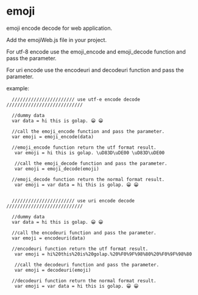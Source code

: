 # emoji
emoji encode decode for web application.

Add the emojiWeb.js file in your project.

For utf-8 encode use the emoji_encode and emoji_decode function and pass the parameter.

For uri encode use the encodeuri and decodeuri function and pass the parameter.




example:



      /////////////////////// use utf-e encode decode ////////////////////////////
      
      //dummy data
      var data = hi this is golap. 😀 😀
      
      //call the emoji_encode function and pass the parameter.
      var emoji = emoji_encode(data)
      
      //emoji_encode function return the utf format result.
       var emoji = hi this is golap. \uD83D\uDE00 \uD83D\uDE00
       
       //call the emoji_decode function and pass the parameter.
       var emoji = emoji_decode(emoji)
       
      //emoji_decode function return the normal format result.
       var emoji = var data = hi this is golap. 😀 😀
       

      /////////////////////// use uri encode decode ////////////////////////////
      
      //dummy data
      var data = hi this is golap. 😀 😀 
      
      //call the encodeuri function and pass the parameter.
      var emoji = encodeuri(data)
      
      //encodeuri function return the utf format result.
       var emoji = hi%20this%20is%20golap.%20%F0%9F%98%80%20%F0%9F%98%80
       
       //call the decodeuri function and pass the parameter.
       var emoji = decodeuri(emoji)
       
      //decodeuri function return the normal format result.
       var emoji = var data = hi this is golap. 😀 😀
       
       
       
       
       
      
      
      
  
        
